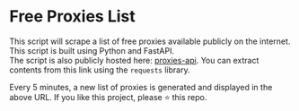 # Free Proxies List

This script will scrape a list of free proxies available publicly on the internet. This script is built using Python and FastAPI.  
The script is also publicly hosted here: [proxies-api](https://proxies-api.onrender.com/). You can extract contents from this link using the `requests` library.  

Every 5 minutes, a new list of proxies is generated and displayed in the above URL. If you like this project, please ⭐ this repo.
